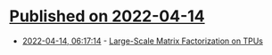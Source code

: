 # [Published on 2022-04-14](index.md)

* [2022-04-14, 06:17:14](https://news.ycombinator.com/item?id=31023909) - [Large-Scale Matrix Factorization on TPUs](https://ai.googleblog.com/2022/04/large-scale-matrix-factorization-on-tpus.html)
